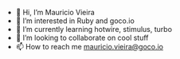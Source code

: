 - 👋 Hi, I’m Mauricio Vieira
- 👀 I’m interested in Ruby and goco.io
- 🌱 I’m currently learning hotwire, stimulus, turbo
- 💞️ I’m looking to collaborate on cool stuff
- 📫 How to reach me mauricio.vieira@goco.io

<!---
mvgocoio/mvgocoio is a ✨ special ✨ repository because its `README.md` (this file) appears on your GitHub profile.
You can click the Preview link to take a look at your changes.
--->
